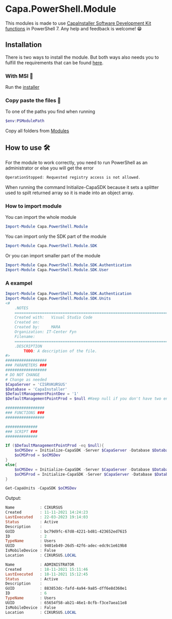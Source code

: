 # Capa.PowerShell.Module
This modules is made to use [CapaInstaller Software Development Kit functions](https://capasystems.atlassian.net/wiki/spaces/CI64DOC/pages/19306246085/SDK+-+CapaInstaller+Software+Development+Kit+functions) in PowerShell 7.
Any help and feedback is welcome! 😁

## Installation
There is two ways to install the module.
But both ways also needs you to fulfill the requirements that can be found [here](https://capasystems.atlassian.net/wiki/spaces/CI64DOC/pages/19306246085/SDK+-+CapaInstaller+Software+Development+Kit+functions).

### With MSI 🤖
Run the [installer](https://github.com/Mark5900/Capa.PowerShell.Module/blob/1fa8b8e3503760ac9a3909eb69fa40fed2bbbf3a/Installers/Capa.PowerShell.Module.msi)
### Copy paste the files 📂
To one of the paths you find when running
```powershell
$env:PSModulePath
```
Copy all folders from [Modules](Modules/)

## How to use 🛠️
For the module to work correctly, you need to run PowerShell as an administrator or else you will get the error
```powershell
OperationStopped: Requested registry access is not allowed.
```
When running the command Initialize-CapaSDK because it sets a splitter used to spilt returned array so it is made into an object array.
### How to import module
You can import the whole module
```powershell
Import-Module Capa.PowerShell.Module
```
You can import only the SDK part of the module
```powershell
Import-Module Capa.PowerShell.Module.SDK
```
Or you can import smaller part of the module
```powershell
Import-Module Capa.PowerShell.Module.SDK.Authentication
Import-Module Capa.PowerShell.Module.SDK.User
```
### A exampel
```powershell
Import-Module Capa.PowerShell.Module.SDK.Authentication
Import-Module Capa.PowerShell.Module.SDK.Units
<#
    .NOTES
    ===========================================================================
    Created with: 	Visual Studio Code
    Created on: 
    Created by:   	MARA
    Organization: IT-Center Fyn
    Filename:
    ===========================================================================
    .DESCRIPTION
        TODO: A description of the file.
#>
##################
### PARAMETERS ###
##################
# DO NOT CHANGE
# Change as needed
$CapaServer = 'CISRVKURSUS'
$Database = 'CapaInstaller'
$DefaultManagementPointDev = '1'
$DefaultManagementPointProd = $null #Keep null if you don't have two enviroments

#################
### FUNCTIONS ###
#################

##############
### SCRIPT ###
##############

If ($DefaultManagementPointProd -eq $null){
    $oCMSDev = Initialize-CapaSDK -Server $CapaServer -Database $Database
    $oCMSProd = $oCMSDev
}
else{
    $oCMSDev = Initialize-CapaSDK -Server $CapaServer -Database $Database -DefaultManagementPoint $DefaultManagementPointDev
    $oCMSProd = Initialize-CapaSDK -Server $CapaServer -Database $Database -DefaultManagementPoint $DefaultManagementPointProd
}

Get-CapaUnits -CapaSDK $oCMSDev
```
Output:
```powershell
Name           : CIKURSUS
Created        : 11-11-2021 14:24:23
LastExecuted   : 22-03-2023 19:14:03
Status         : Active
Description    : 
GUID           : bc79d9fc-67d8-4221-bd81-423652ed7615
ID             : 2
TypeName       : Users
UUID           : 9401eb49-26d5-42f6-adec-edc9c1e619b8
IsMobileDevice : False
Location       : CIKURSUS.LOCAL

Name           : ADMINISTRATOR
Created        : 18-11-2021 15:11:46
LastExecuted   : 18-11-2021 15:12:45
Status         : Active
Description    : 
GUID           : 883853dc-fafd-4a94-9a85-dff6e8d360e1
ID             : 6
TypeName       : Users
UUID           : 65654f58-ab21-46e1-8cfb-f3ce7aea11e8
IsMobileDevice : False
Location       : CIKURSUS.LOCAL
```